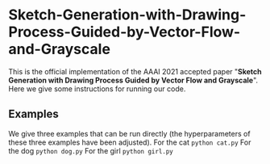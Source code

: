 # Sketch-Generation-with-Drawing-Process-Guided-by-Vector-Flow-and-Grayscale
This is the official implementation of the AAAI 2021 accepted paper "**Sketch Generation with Drawing Process Guided by Vector Flow and Grayscale**". Here we give some instructions for running our code.
## Examples
We give three examples that can be run directly (the hyperparameters of these three examples have been adjusted).
For the cat `python cat.py` 
For the dog `python dog.py` 
For the girl `python girl.py` 
